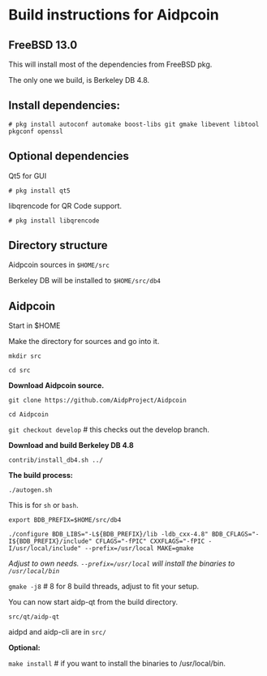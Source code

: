 Build instructions for Aidpcoin 
=================================
FreeBSD 13.0
---------------------------------
This will install most of the dependencies from FreeBSD pkg.

The only one we build, is Berkeley DB 4.8.


Install dependencies:
----------------------------
`# pkg install autoconf automake boost-libs git gmake libevent libtool pkgconf openssl
`

Optional dependencies
----------------------
Qt5 for GUI

`# pkg install qt5`

libqrencode for QR Code support.

`# pkg install libqrencode`


Directory structure
------------------
Aidpcoin sources in `$HOME/src`

Berkeley DB will be installed to `$HOME/src/db4`


Aidpcoin
------------------

Start in $HOME

Make the directory for sources and go into it.

`mkdir src`

`cd src`

__Download Aidpcoin source.__

`git clone https://github.com/AidpProject/Aidpcoin`

`cd Aidpcoin`

`git checkout develop` # this checks out the develop branch.

__Download and build Berkeley DB 4.8__

`contrib/install_db4.sh ../`

__The build process:__

`./autogen.sh`

This is for `sh` or `bash`. 

`export BDB_PREFIX=$HOME/src/db4`

`./configure BDB_LIBS="-L${BDB_PREFIX}/lib -ldb_cxx-4.8" BDB_CFLAGS="-I${BDB_PREFIX}/include" CFLAGS="-fPIC" CXXFLAGS="-fPIC -I/usr/local/include" --prefix=/usr/local MAKE=gmake`

_Adjust to own needs. `--prefix=/usr/local` will install the binaries to `/usr/local/bin`_


`gmake -j8`  # 8 for 8 build threads, adjust to fit your setup.

You can now start aidp-qt from the build directory.

`src/qt/aidp-qt`

aidpd and aidp-cli are in `src/`


__Optional:__

`make install`  # if you want to install the binaries to /usr/local/bin.





